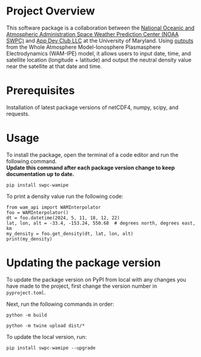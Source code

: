 # Project Overview
This software package is a collaboration between the [National Oceanic and Atmospheric Administration Space Weather Prediction Center (NOAA SWPC)](https://www.swpc.noaa.gov/)
and [App Dev Club LLC](https://appdevclub.com) at the University of Maryland. Using [outputs](https://noaa-nws-wam-ipe-pds.s3.amazonaws.com/index.html) from the Whole Atmosphere Model-Ionosphere Plasmasphere Electrodynamics (WAM-IPE) model, it allows users to input date, time, and satellite location (longitude + latitude) and output the neutral density value near the satellite at that date and time. 

# Prerequisites
Installation of latest package versions of netCDF4, numpy, scipy, and requests. 

# Usage
To install the package, open the terminal of a code editor and run the following command. <br>
 **Update this command after each package version change to keep documentation up to date.**
```
pip install swpc-wamipe
```

To print a density value run the following code:
```
from wam_api import WAMInterpolator
foo = WAMInterpolator() 
dt = foo.datetime(2024, 5, 11, 18, 12, 22)
lat, lon, alt = -33.4, -153.24, 550.68  # degrees north, degrees east, km
my_density = foo.get_density(dt, lat, lon, alt)
print(my_density)
```

# Updating the package version

To update the package version on PyPI from local with any changes you have made to the project, 
first change the version number
in ```pyproject.toml```. 

Next, 
run the following commands in order:
```
python -m build 
```
```
python -m twine upload dist/*
```

To update the local version, run:
```
pip install swpc-wamipe --upgrade
```